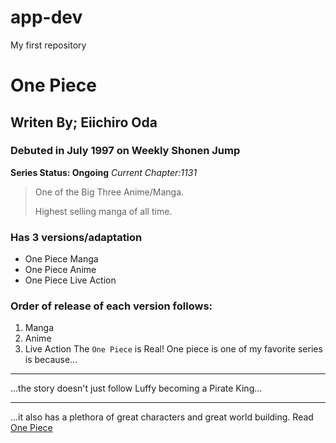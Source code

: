 # app-dev
My first repository
# One Piece
## Writen By; Eiichiro Oda
### Debuted in July 1997 on Weekly Shonen Jump
**Series Status: Ongoing**
*Current Chapter:1131*
> One of the Big Three Anime/Manga.
>
> Highest selling manga of all time.
### Has 3 versions/adaptation
- One Piece Manga
- One Piece Anime
- One Piece Live Action
### Order of release of each version follows:
1. Manga
2. Anime
3. Live Action
The `One Piece` is Real!
One piece is one of my favorite series is because...

---

...the story doesn't just follow Luffy becoming a Pirate King...

---

...it also has a plethora of great characters and great world building.
Read [One Piece](https://www.viz.com/shonenjump/chapters/one-piece)


